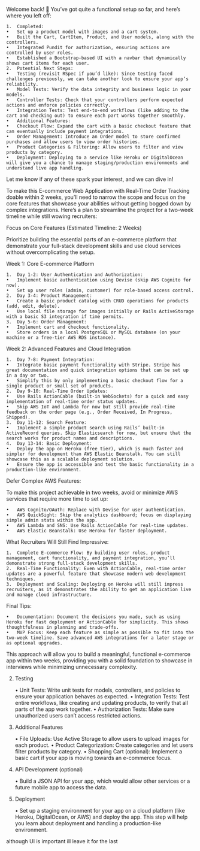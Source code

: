 Welcome back! 🎉 You’ve got quite a functional setup so far, and here’s where you left off:

    1.	Completed:
    •	Set up a product model with images and a cart system.
    •	Built the Cart, CartItem, Product, and User models, along with the controllers.
    •	Integrated Pundit for authorization, ensuring actions are controlled by user roles.
    •	Established a Bootstrap-based UI with a navbar that dynamically shows cart items for each user.
    2.	Potential Next Steps:
    •	Testing (revisit RSpec if you’d like): Since testing faced challenges previously, we can take another look to ensure your app’s reliability.
    •	Model Tests: Verify the data integrity and business logic in your models.
    •	Controller Tests: Check that your controllers perform expected actions and enforce policies correctly.
    •	Integration Tests: Test end-to-end workflows (like adding to the cart and checking out) to ensure each part works together smoothly.
    •	Additional Features:
    •	Checkout Flow: Expand the cart with a basic checkout feature that can eventually include payment integrations.
    •	Order Management: Introduce an Order model to store confirmed purchases and allow users to view order histories.
    •	Product Categories & Filtering: Allow users to filter and view products by category.
    •	Deployment: Deploying to a service like Heroku or DigitalOcean will give you a chance to manage staging/production environments and understand live app handling.

Let me know if any of these spark your interest, and we can dive in!

To make this E-commerce Web Application with Real-Time Order Tracking doable within 2 weeks, you’ll need to narrow the scope and focus on the core features that showcase your abilities without getting bogged down by complex integrations. Here’s a plan to streamline the project for a two-week timeline while still wowing recruiters:

Focus on Core Features (Estimated Timeline: 2 Weeks)

Prioritize building the essential parts of an e-commerce platform that demonstrate your full-stack development skills and use cloud services without overcomplicating the setup.

Week 1: Core E-commerce Platform

    1.	Day 1-2: User Authentication and Authorization:
    •	Implement basic authentication using Devise (skip AWS Cognito for now).
    •	Set up user roles (admin, customer) for role-based access control.
    2.	Day 3-4: Product Management:
    •	Create a basic product catalog with CRUD operations for products (add, edit, delete).
    •	Use local file storage for images initially or Rails ActiveStorage with a basic S3 integration if time permits.
    3.	Day 5-6: Order Management:
    •	Implement cart and checkout functionality.
    •	Store orders in a local PostgreSQL or MySQL database (on your machine or a free-tier AWS RDS instance).

Week 2: Advanced Features and Cloud Integration

    1.	Day 7-8: Payment Integration:
    •	Integrate basic payment functionality with Stripe. Stripe has great documentation and quick integration options that can be set up in a day or two.
    •	Simplify this by only implementing a basic checkout flow for a single product or small set of products.
    2.	Day 9-10: Real-Time Order Updates:
    •	Use Rails ActionCable (built-in WebSockets) for a quick and easy implementation of real-time order status updates.
    •	Skip AWS IoT and Lambda for now but still provide real-time feedback on the order page (e.g., Order Received, In Progress, Shipped).
    3.	Day 11-12: Search Feature:
    •	Implement a simple product search using Rails’ built-in ActiveRecord queries. Skip Elasticsearch for now, but ensure that the search works for product names and descriptions.
    4.	Day 13-14: Basic Deployment:
    •	Deploy the app on Heroku (free tier), which is much faster and simpler for development than AWS Elastic Beanstalk. You can still showcase this as a scalable deployment solution.
    •	Ensure the app is accessible and test the basic functionality in a production-like environment.

Defer Complex AWS Features:

To make this project achievable in two weeks, avoid or minimize AWS services that require more time to set up:

    •	AWS Cognito/OAuth: Replace with Devise for user authentication.
    •	AWS QuickSight: Skip the analytics dashboard; focus on displaying simple admin stats within the app.
    •	AWS Lambda and SNS: Use Rails ActionCable for real-time updates.
    •	AWS Elastic Beanstalk: Use Heroku for faster deployment.

What Recruiters Will Still Find Impressive:

    1.	Complete E-commerce Flow: By building user roles, product management, cart functionality, and payment integration, you’ll demonstrate strong full-stack development skills.
    2.	Real-Time Functionality: Even with ActionCable, real-time order updates are a powerful feature that showcase modern web development techniques.
    3.	Deployment and Scaling: Deploying on Heroku will still impress recruiters, as it demonstrates the ability to get an application live and manage cloud infrastructure.

Final Tips:

    •	Documentation: Document the decisions you made, such as using Heroku for fast deployment or ActionCable for simplicity. This shows thoughtfulness in planning and trade-offs.
    •	MVP Focus: Keep each feature as simple as possible to fit into the two-week timeline. Save advanced AWS integrations for a later stage or as optional upgrades.

This approach will allow you to build a meaningful, functional e-commerce app within two weeks, providing you with a solid foundation to showcase in interviews while minimizing unnecessary complexity.

2. Testing

   • Unit Tests: Write unit tests for models, controllers, and policies to ensure your application behaves as expected.
   • Integration Tests: Test entire workflows, like creating and updating products, to verify that all parts of the app work together.
   • Authorization Tests: Make sure unauthorized users can’t access restricted actions.

3. Additional Features

   • File Uploads: Use Active Storage to allow users to upload images for each product.
   • Product Categorization: Create categories and let users filter products by category.
   • Shopping Cart (optional): Implement a basic cart if your app is moving towards an e-commerce focus.

4. API Development (optional)

   • Build a JSON API for your app, which would allow other services or a future mobile app to access the data.

5. Deployment

   • Set up a staging environment for your app on a cloud platform (like Heroku, DigitalOcean, or AWS) and deploy the app. This step will help you learn about deployment and handling a production-like environment.

although UI is important ill leave it for the last
